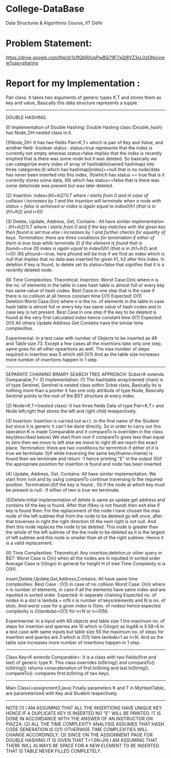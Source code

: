# College-DataBase
Data Structures &amp; Algorithms Course, IIT Delhi
# Problem Statement:
https://drive.google.com/file/d/1s1fQbRilUpPwBQ79F7xQl6YZ3xL0zGNo/view?usp=sharing
# Report for my Implementation :
Pair class:
It takes two arguments of generic types K,T and stores them as key and value, Basically this data structure represents a tupple.
__________________________________________________________________________________________________________________________
DOUBLE HASHING:

(I) Implementation of Double Hashing:
Double Hashng class (Double_hash) has Node_DH nested class in it.

(1)Node_DH: It has two fields Pair<K,T> which is pair of Key and Value, and another field- boolean status :
status=true represents that the index is currently not empty whereas status=false implies that the index is recently emptied that is there was some node but it was deleted.
So basically we can categorize every index of array of hashtable(named hashmap) into three categories:(I) which has hashmap[index]==null that is no node/data has never been inserted into this index, (II)which has status == true that is it currently stores some data, (III) which has status==false that is there was some data/node was present but was later deleted.

(2) Insertion: index=(h1+i*h2)%T where i starts from 0 and in case of collision i increases by 1 and the insertion will terminate when a node with status = false is achieved or index is again equal to index0(h1 (that is in (h1+i*h2) and i=0))

(3) Delete, Update, Address, Get, Contains : All have similar implementation : (h1+i*h2)%T where i starts from 0 and if the key matches with the given key then found is set true else i increases by 1 and further checks for equality of keys.
Termination: there are three conditions for termination if either of them is true loop while terminate (I) if the element is found that is found==true (II) index is again equal to index0(h1 (that is in (h1+i*h2) and i=0)) (III) pfound==true, here pfound will be true if we find an index which is null that implies that no data was inserted for given h1, h2 after this index.
In deletion if key is found, to delete set its status=false that signifies that it is a recently deleted node.

(II) Time Complexities:
Theoretical:
Insertion: Worst Case:O(n) where n is the no. of elements in the table in case hash table is almost full or every key has 						 same value of hash codes.
		   Best Case:in one step that is the case if there is no collison at all hence constant time O(1)
		   Expected: O(1)
Deletion:Worst Case:O(n) where n is the no. of elements in the table in case hash table is almost full or every key has 						 same value of hash codes and in case key is not present.
		   Best Case:in one step if the key to be deleted is found at the very first calculated index hence constant time 			O(1)
		   Expected: O(1)
All others Update Address Get Contains have the similar time complexities.

Experimental:
In a test case with number of Objects to be inserted as 48 and Table size 73. Except a few cases all the insertions take only one step, same goes for all other opeartions as well. The max number of steps required in insertion was 5 which  still O(1).And as the table size increases more number of insertions happen in 1 step.


__________________________________________________________________________________________________________________________
SEPARATE CHAINING BINARY SEARCH TREE APPROACH:
Scbst<K extends Comparable<K>,T>
(I) Implementation:
(1) The hashtable array(named chain) is of type Sentinel, Sentinel is nested class within Scbst class, Basically its is nothing more than a pointer it has one only attribute of type Node, Basically Sentinel points to the root of the BST structure at every index.

(2) Node<K,T>(nested class): It has three fields Data of type Pair<K,T> and Node left,right that stores the left and right child resepectively.

(3) Insertion: Insertion is carried out w.r.t. to the first name of the Student but since it is generic it can't be done directly, So in order to carry out this operation K is made Comparable and it compareTo is overriden in the class key(described below).We start from root if compareTo gives less than equal to zero then we move to left else we move to right till we reach the exact place.
Termination: there are two conditions for termintion if either of it is true we terminate: (I)if while traversing the same key(fname+lname) is found then we terminate and return -1 hence printing "E" in the output (II)if the appropriate poisition for insertion is found and node has been inserted.

(4) Update, Address, Get, Contains: All have similar implementation. We start from root and by using compareTo continue traversing to the required position.
Termination:(I)if the key is found , (II) if the node at which key must be present is null : If either of two is true we terminate.

(5)Delete:Initial implementation of delete is same as update get address and contains till the key is found.
After that if(key is not found) then exit else if key is found then:
For the replacement of the node I have chosen the max node of the left subtree that from the node to be deleted go left once, after that traverses in right the right direction till the next right is not null. And then this node replaces the node to be deleted. This node is greater than the whole of the left subtree of the the node to be deleted as it is the largest of left subtree and this node is smaller than all of the right subtree. Hence it is a valid replacement.

(II) Time Complexities:
Theoretical:
Any insertion,deletion,or other query in BST: Worst Case is O(n) when all the nodes are in inputted in sorted order
											  Average Case is O(logn)
											  In general for height H of tree Time Complexity is is O(H).

Insert,Delete,Update,Get,Address,Contains: All have same time complexities:
										   Best Case : O(1) in case of no collison
										   Worst Case: O(n) where n is number of elements, in case if all the elements have same index and are inputted in sorted order.
										   Expected: In separate chaining Expected no. of nodes in a slot is lambda = n/N n is number of keys/elements and N is no. of slots.
										   And worst case for a given index is O(no. of nodes) hence expected complexity is O(lambda)=O(1) for n<N or n~O(N).

Experimental:
In a input with 48 objects and table size 1 the maximum no. of steps for insertion and queries are 10 which is O(logn) as log48 is 5.58~6
In a test case with same inputs but table size 55 the maximum no. of steps for insertion and queries are 3 which is O(1) here lambda<1 as n<N.
And as the table size increases more number of insertions happen in 1 step. 

__________________________________________________________________________________________________________________________
Class Key<K extends Comparable<K>>:
It is a class with two fields(first and last) of generic type K.
This class overrides toString() and compareTo()
toString(): returns conacatenation of first.toString and last.toString().
compareTo(): compares first.toString of two keys.
__________________________________________________________________________________________________________________________
Main Class(=assignment3.java)
Finally parameters K and T in MyHashTable_ are parameterized with Key<String> and Student respectively.
__________________________________________________________________________________________________________________________

NOTE:(1) I AM ASSUMING THAT ALL THE INSERTIONS HAVE UNIQUE KEY. HENCE IF A DUPLICATE KEY IS INSERTED NO "E" WILL BE PRINTED. IT IS DONE IN ACCORDANCE WITH THE ANSWER OF AN INSTRUCTOR ON PIAZZA.
(2) ALL THE TIME COMPLEXITY ANALYSIS ASSUMES THAT HASH CODE GENERATION IS O(1) OTHERWISE TIME COMPLEXITIES WILL CHANGE ACCORDINGLY.
(3) SINCE ON THE ASSIGNMENT PAGE FOR DOUBLE HASHING IT IS GIVEN THAT T=1.5N~2N I AM ASSUMING THAT THERE WILL ALWAYS BE SPACE FOR A NEW ELEMENT TO BE INSERTED. THAT IS TABLE NEVER FILLED COMPLETELY.
